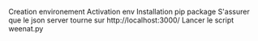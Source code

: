 Creation environement
Activation env
Installation pip package
S'assurer que le json server tourne sur http://localhost:3000/
Lancer le script weenat.py
